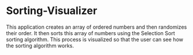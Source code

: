 # Sorting-Visualizer

This application creates an array of ordered numbers and then randomizes their order. It then sorts this array of numbers
using the Selection Sort sorting algorithm. This process is visualized so that the user can see how the sorting algorithm
works.
